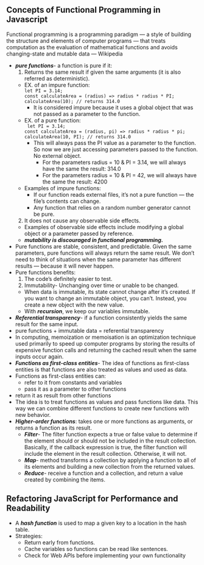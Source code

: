 ## Concepts of Functional Programming in Javascript
Functional programming is a programming paradigm — a style of building the structure and elements of computer programs — that treats computation as the evaluation of mathematical functions and avoids changing-state and mutable data — Wikipedia  
- ***pure functions***- a function is pure if it:
  1. Returns the same result if given the same arguments (it is also referred as deterministic).
    - EX. of an impure function:  
    ```let PI = 3.14; ```   
    ```const calculateArea = (radius) => radius * radius * PI; ``` 
    ```calculateArea(10); // returns 314.0```
      - It is considered impure because it uses a global object that was not passed as a parameter to the function.
    - EX. of a pure function:  
   ``` let PI = 3.14;```  
   ```const calculateArea = (radius, pi) => radius * radius * pi;```  
    ```calculateArea(10, PI); // returns 314.0```
      - This will always pass the PI value as a parameter to the function. So now we are just accessing parameters passed to the function. No external object.
        - For the parameters radius = 10 & PI = 3.14, we will always have the same the result: 314.0
        - For the parameters radius = 10 & PI = 42, we will always have the same the result: 4200
    - Examples of impure functions:
        - If our function reads external files, it’s not a pure function — the file’s contents can change.
        - Any function that relies on a random number generator cannot be pure.
  2. It does not cause any observable side effects.
    - Examples of observable side effects include modifying a global object or a parameter passed by reference.
    - ***mutability is discouraged in functional programming.***
- Pure functions are stable, consistent, and predictable. Given the same parameters, pure functions will always return the same result. We don’t need to think of situations when the same parameter has different results — because it will never happen.
- Pure functions benefits:  
  1. The code’s definitely easier to test.
  2. Immutability- Unchanging over time or unable to be changed.
    - When data is immutable, its state cannot change after it’s created. If you want to change an immutable object, you can’t. Instead, you create a new object with the new value.
    - With ***recursion***, we keep our variables immutable.
- ***Referential transparency***- if a function consistently yields the same result for the same input.
- pure functions + immutable data = referential transparency
- In computing, memoization or memoisation is an optimization technique used primarily to speed up computer programs by storing the results of expensive function calls and returning the cached result when the same inputs occur again.
- ***Functions as first-class entities***- The idea of functions as first-class entities is that functions are also treated as values and used as data.
- Functions as first-class entities can:
  - refer to it from constants and variables
  - pass it as a parameter to other functions
- return it as result from other functions
- The idea is to treat functions as values and pass functions like data. This way we can combine different functions to create new functions with new behavior.
- ***Higher-order functions***: takes one or more functions as arguments, or
returns a function as its result.
  - ***Filter***- The filter function expects a true or false value to determine if the element should or should not be included in the result collection. Basically, if the callback expression is true, the filter function will include the element in the result collection. Otherwise, it will not.
  - ***Map***- method transforms a collection by applying a function to all of its elements and building a new collection from the returned values.
  - ***Reduce***- receive a function and a collection, and return a value created by combining the items.

## Refactoring JavaScript for Performance and Readability
-  A ***hash function*** is used to map a given key to a location in the hash table.
- Strategies:
  - Return early from functions.
  - Cache variables so functions can be read like sentences.
  - Check for Web APIs before implementing your own functionality